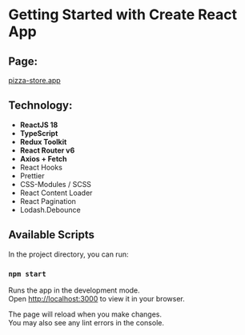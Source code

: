 # Getting Started with Create React App

## Page:
[pizza-store.app](http://pizza-store-orpin.vercel.app)

## Technology:
- **ReactJS 18**
- **TypeScript**
- **Redux Toolkit** 
- **React Router v6** 
- **Axios + Fetch** 
- React Hooks 
- Prettier 
- CSS-Modules / SCSS 
- React Content Loader
- React Pagination 
- Lodash.Debounce

## Available Scripts

In the project directory, you can run:

### `npm start`

Runs the app in the development mode.\
Open [http://localhost:3000](http://localhost:3000) to view it in your browser.

The page will reload when you make changes.\
You may also see any lint errors in the console.

